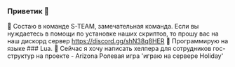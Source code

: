 ### Приветик 👋
💬 Состаю в команде S-TEAM, замечательная команда. Если вы нуждаетесь в помощи по установке наших скриптов, то прошу вас на наш дискорд сервер 
https://discord.gg/shN38q8HER
🤔 Программирую на языке ### Lua.
🔭 Сейчас я хочу написать хелпера для сотрудников гос-структур на проекте - Arizona Ролевая игра 'играю на сервере Holiday'


<!--
**Anarchowitz/Anarchowitz** is a ✨ _special_ ✨ repository because its `README.md` (this file) appears on your GitHub profile.

Here are some ideas to get you started:

- 🔭 I’m currently working on ...
- 🌱 I’m currently learning ...
- 👯 I’m looking to collaborate on ...
- 🤔 I’m looking for help with ...
- 💬 Ask me about ...
- 📫 How to reach me: ...
- 😄 Pronouns: ...
- ⚡ Fun fact: ...
-->
